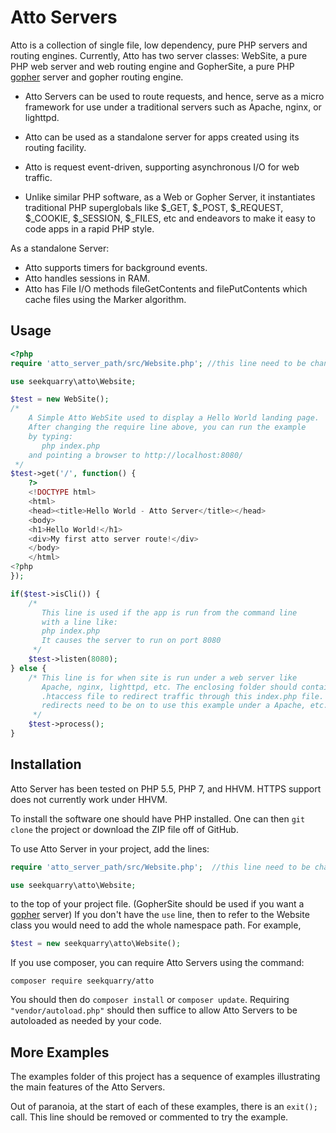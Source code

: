Atto Servers
===============
Atto is a collection of single file, low dependency, pure PHP servers and
routing engines. Currently, Atto has two server classes: WebSite, a pure PHP
web server and web routing engine and GopherSite, a pure PHP [gopher](
https://en.wikipedia.org/wiki/Gopher_%28protocol%29) server 
and gopher routing engine.

 * Atto Servers can be used to route requests, and hence, serve as a micro
 framework for use under a traditional servers such as Apache, nginx,
 or lighttpd. 
 
 * Atto can be used as a standalone server for apps 
 created using its routing facility. 
 
 * Atto is request event-driven, supporting
 asynchronous I/O for web traffic.
 
 * Unlike similar PHP software, as a Web or Gopher Server, it instantiates
traditional PHP superglobals like $_GET, $_POST, $_REQUEST, $_COOKIE, $_SESSION,
 $_FILES, etc and endeavors to make it easy to code apps in a rapid PHP style.
 
As a standalone Server:

 * Atto supports timers for background events.
 * Atto handles sessions in RAM.
 * Atto has File I/O methods fileGetContents and filePutContents which cache
   files using the Marker algorithm.
 
Usage
-----------

```php
<?php
require 'atto_server_path/src/Website.php'; //this line need to be changed

use seekquarry\atto\Website;

$test = new WebSite();
/*
    A Simple Atto WebSite used to display a Hello World landing page.
    After changing the require line above, you can run the example
    by typing:
       php index.php
    and pointing a browser to http://localhost:8080/
 */
$test->get('/', function() {
    ?>
    <!DOCTYPE html>
    <html>
    <head><title>Hello World - Atto Server</title></head>
    <body>
    <h1>Hello World!</h1>
    <div>My first atto server route!</div>
    </body>
    </html>
<?php
});

if($test->isCli()) {
    /*
       This line is used if the app is run from the command line
       with a line like:
       php index.php
       It causes the server to run on port 8080
     */
    $test->listen(8080);
} else {
    /* This line is for when site is run under a web server like
       Apache, nginx, lighttpd, etc. The enclosing folder should contain an
       .htaccess file to redirect traffic through this index.php file. So
       redirects need to be on to use this example under a Apache, etc.
     */
    $test->process();
}
```
 
Installation
------------

Atto Server has been tested on PHP 5.5, PHP 7, and HHVM. HTTPS support does 
not currently work under HHVM.

To install the software one should have PHP installed. One can then 
``git clone`` the project or download the ZIP file off of GitHub.

To use Atto Server in your project, add the lines:
```php
require 'atto_server_path/src/Website.php';  //this line need to be changed

use seekquarry\atto\Website;
```
to the top of your project file. (GopherSite should be used if you want a
[gopher](https://en.wikipedia.org/wiki/Gopher_%28protocol%29) server) If you 
don't have the ``use`` line, then to
refer to the Website class you would need to add the whole namespace path.
For example,
```php
$test = new seekquarry\atto\Website();
```

If you use composer, you can require Atto Servers using the command:
```
composer require seekquarry/atto
```
You should then do ``composer install`` or ``composer update``.
Requiring ``"vendor/autoload.php"`` should then suffice to allow 
Atto Servers to be autoloaded as needed by your code.

More Examples
-------------

The examples folder of this project has a sequence of examples illustrating 
the main features of the Atto Servers.

Out of paranoia, at the start of each of these examples, there is an ``exit();``
call. This line should be removed or commented to try the example.
